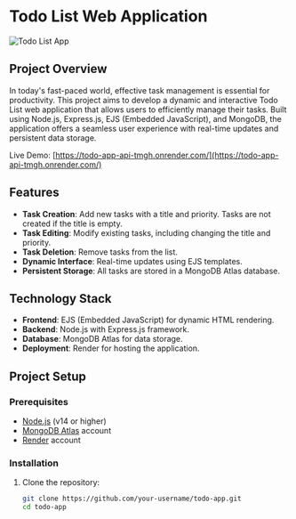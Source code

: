 # Todo List Web Application

![Todo List App](https://todo-app-api-tmgh.onrender.com/images/todo-app-screenshot.png)

## Project Overview

In today's fast-paced world, effective task management is essential for productivity. This project aims to develop a dynamic and interactive Todo List web application that allows users to efficiently manage their tasks. Built using Node.js, Express.js, EJS (Embedded JavaScript), and MongoDB, the application offers a seamless user experience with real-time updates and persistent data storage.

Live Demo: [https://todo-app-api-tmgh.onrender.com/](https://todo-app-api-tmgh.onrender.com/)

## Features

- **Task Creation**: Add new tasks with a title and priority. Tasks are not created if the title is empty.
- **Task Editing**: Modify existing tasks, including changing the title and priority.
- **Task Deletion**: Remove tasks from the list.
- **Dynamic Interface**: Real-time updates using EJS templates.
- **Persistent Storage**: All tasks are stored in a MongoDB Atlas database.

## Technology Stack

- **Frontend**: EJS (Embedded JavaScript) for dynamic HTML rendering.
- **Backend**: Node.js with Express.js framework.
- **Database**: MongoDB Atlas for data storage.
- **Deployment**: Render for hosting the application.

## Project Setup

### Prerequisites

- [Node.js](https://nodejs.org/) (v14 or higher)
- [MongoDB Atlas](https://www.mongodb.com/cloud/atlas) account
- [Render](https://render.com/) account

### Installation

1. Clone the repository:

   ```bash
   git clone https://github.com/your-username/todo-app.git
   cd todo-app
